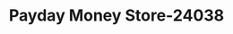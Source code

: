 ---
f_zip-code: 72712
f_state-code: AR
title: Payday Money Store-24038
f_phone: 479-464-9898
f_city-only: Bentonville
f_address: 2308 Southeast 28Th Street Suite 5 Bentonville
f_location-unique-id: '24038'
slug: payday-money-store-24038
updated-on: '2024-05-30T13:46:58.046Z'
created-on: '2024-05-30T13:36:59.803Z'
published-on: '2024-05-30T13:54:32.469Z'
f_city-state: cms/city/bentonville-ar.md
f_company: cms/company/payday-money-store.md
f_state: cms/state/arkansas.md
layout: '[payday-loan].html'
tags: payday-loan
---